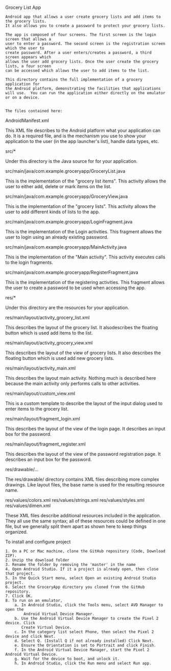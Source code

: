 Grocery List App
~~~~~~~~~~~~~~~~~~~~
Android app that allows a user create grocery lists and add items to the grocery lists.
It also allows you to create a password to protect your grocery lists.

The app is composed of four screens. The first screen is the login screen that allows a
user to enter a password. The second screen is the registration screen which the user to
create password. After a user enters/creates a password, a third screen appears which
allows the user add grocery lists. Once the user create the grocery lists, a four screen
can be accessed which allows the user to add items to the list.

This directory contains the full implementation of a grocery application for
the Android platform, demonstrating the facilities that applications
will use.  You can run the application either directly on the emulator
or on a device.


The files contained here:
~~~~~~~~~~~~~~~~~~~~~~~~~

AndroidManifest.xml

This XML file describes to the Android platform what your application can do.
It is a required file, and is the mechanism you use to show your application
to the user (in the app launcher's list), handle data types, etc.


src/*

Under this directory is the Java source for for your application.


src/main/java/com.example.groceryapp/GroceryList.java

This is the implementation of the "grocery list items". This activity allows
the user to either add, delete or mark items on the list.

src/main/java/com.example.groceryapp/GroceryView.java

This is the implementation of the "grocery lists". This activity allows
the user to add different kinds of lists to the app.

src/main/java/com.example.groceryapp/LoginFragment.java

This is the implementation of the Login activities. This fragment allows
the user to login using an already existing password.

src/main/java/com.example.groceryapp/MainActivity.java

This is the implementation of the "Main activity". This activity executes calls
to the login fragments.

src/main/java/com.example.groceryapp/RegisterFragment.java

This is the implementation of the registering activities. This fragment allows
the user to create a password to be used when accessing the app.


res/*

Under this directory are the resources for your application.


res/main/layout/activity_grocery_list.xml

This describes the layout of the grocery list. It alsodescribes the floating
button which is used add items to the list.

res/main/layout/activity_grocery_view.xml

This describes the layout of the view of grocery lists. It also describes
the floating button which is used add new grocery lists.

res/main/layout/activity_main.xml

This describes the layout main activity. Nothing much is described here
because the main activity only performs calls to other activities.

res/main/layout/custom_view.xml

This is a custom template to describe the layout of the input dialog used to
enter items to the grocery list.

res/main/layout/fragment_login.xml

This describes the layout of the view of the login page. It describes
an input box for the password.

res/main/layout/fragment_register.xml

This describes the layout of the view of the password registration page. It describes
an input box for the password.

res/drawable/...

The res/drawable/ directory contains XML files describing more complex drawings.
Like layout files, the base name is used for the resulting resource name.


res/values/colors.xml
res/values/strings.xml
res/values/styles.xml
res/values/dimen.xml

These XML files describe additional resources included in the application.
They all use the same syntax; all of these resources could be defined in one
file, but we generally split them apart as shown here to keep things organized.

To install and configure project
~~~~~~~~~~~~~~~~~~~~~~~~~~~~~~~~
1. On a PC or Mac machine, clone the GitHub repository (Code, Download ZIP).
2. Unzip the download folder
3. Rename the folder by removing the 'master' in the name
4. Open Android Studio. If it a project is already open, then close that project.
5. In the Quick Start menu, select Open an existing Android Studio project.
6. Select the GroceryApp directory you cloned from the GitHub repository.
7. Click OK.
8. To run on an emulator,
    a. In Android Studio, click the Tools menu, select AVD Manager to open the
        Android Virtual Device Manager.
    b. Use the Android Virtual Device Manager to create the Pixel 2 device. Click
       Create Virtual Device.
    c. In the category list select Phone, then select the Pixel 2 device and click Next.
    d. Select Q. (Install Q if not already installed) Click Next.
    e. Ensure the Orientation is set to Portrait and click Finish.
    f. In the Android Virtual Device Manager, start the Pixel 2 Android Virtual Device.
    g. Wait for the device to boot, and unlock it.
    h. In Android Studio, click the Run menu and select Run app.

